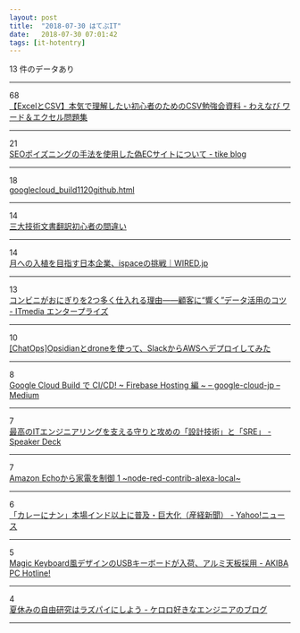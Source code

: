 ```yaml
---
layout: post
title:  "2018-07-30 はてぶIT"
date:   2018-07-30 07:01:42
tags: [it-hotentry]
---
```

13 件のデータあり

<hr><div class="row">
<div class="col-1"><span class="badge badge-pill badge-success h2">68</span></div>
<div class="col-11"><a href='http://waenavi.hatenablog.jp/entry/20180729/1532867725' target='_blank'>【ExcelとCSV】本気で理解したい初心者のためのCSV勉強会資料 - わえなび ワード＆エクセル問題集</a></div>
</div>
<hr>
<div class="row">
<div class="col-1"><span class="badge badge-pill badge-success h2">21</span></div>
<div class="col-11"><a href='https://tike.hatenablog.com/entry/2018/07/29/213255' target='_blank'>SEOポイズニングの手法を使用した偽ECサイトについて - tike blog</a></div>
</div>
<hr>
<div class="row">
<div class="col-1"><span class="badge badge-pill badge-success h2">18</span></div>
<div class="col-11"><a href='https://www.publickey1.jp/blog/18/googlecloud_build1120github.html' target='_blank'>googlecloud_build1120github.html</a></div>
</div>
<hr>
<div class="row">
<div class="col-1"><span class="badge badge-pill badge-success h2">14</span></div>
<div class="col-11"><a href='https://anond.hatelabo.jp/20180728230300' target='_blank'>三大技術文書翻訳初心者の間違い</a></div>
</div>
<hr>
<div class="row">
<div class="col-1"><span class="badge badge-pill badge-success h2">14</span></div>
<div class="col-11"><a href='https://wired.jp/2018/07/29/ispace-could-build-moon-valley/' target='_blank'>月への入植を目指す日本企業、ispaceの挑戦｜WIRED.jp</a></div>
</div>
<hr>
<div class="row">
<div class="col-1"><span class="badge badge-pill badge-success h2">13</span></div>
<div class="col-11"><a href='http://www.itmedia.co.jp/enterprise/articles/1807/29/news005.html' target='_blank'>コンビニがおにぎりを2つ多く仕入れる理由――顧客に“響く”データ活用のコツ - ITmedia エンタープライズ</a></div>
</div>
<hr>
<div class="row">
<div class="col-1"><span class="badge badge-pill badge-success h2">10</span></div>
<div class="col-11"><a href='https://qiita.com/jobbin/items/a3376351737c07a7680d' target='_blank'>[ChatOps]Opsidianとdroneを使って、SlackからAWSへデプロイしてみた</a></div>
</div>
<hr>
<div class="row">
<div class="col-1"><span class="badge badge-pill badge-success h2">8</span></div>
<div class="col-11"><a href='https://medium.com/google-cloud-jp/60a86125be41' target='_blank'>Google Cloud Build で CI/CD! ~ Firebase Hosting 編 ~ – google-cloud-jp – Medium</a></div>
</div>
<hr>
<div class="row">
<div class="col-1"><span class="badge badge-pill badge-success h2">7</span></div>
<div class="col-11"><a href='https://speakerdeck.com/katsuhisa91/zui-gao-falseitenziniaringuwozhi-erushou-ritogong-mefalse-she-ji-ji-shu-to-sre?slide=125' target='_blank'>最高のITエンジニアリングを支える守りと攻めの「設計技術」と「SRE」 - Speaker Deck</a></div>
</div>
<hr>
<div class="row">
<div class="col-1"><span class="badge badge-pill badge-success h2">7</span></div>
<div class="col-11"><a href='https://qiita.com/tstkkmd/items/10fb586be83de96bfe24' target='_blank'>Amazon Echoから家電を制御 1 ~node-red-contrib-alexa-local~</a></div>
</div>
<hr>
<div class="row">
<div class="col-1"><span class="badge badge-pill badge-success h2">6</span></div>
<div class="col-11"><a href='https://headlines.yahoo.co.jp/hl?a=20180728-00000547-san-soci' target='_blank'>「カレーにナン」本場インド以上に普及・巨大化（産経新聞） - Yahoo!ニュース</a></div>
</div>
<hr>
<div class="row">
<div class="col-1"><span class="badge badge-pill badge-success h2">5</span></div>
<div class="col-11"><a href='https://akiba-pc.watch.impress.co.jp/docs/news/news/1135329.html' target='_blank'>Magic Keyboard風デザインのUSBキーボードが入荷、アルミ天板採用 - AKIBA PC Hotline!</a></div>
</div>
<hr>
<div class="row">
<div class="col-1"><span class="badge badge-pill badge-success h2">4</span></div>
<div class="col-11"><a href='http://keroctronics.hatenablog.com/entry/2018/07/29/120258' target='_blank'>夏休みの自由研究はラズパイにしよう - ケロロ好きなエンジニアのブログ</a></div>
</div>
<hr>
